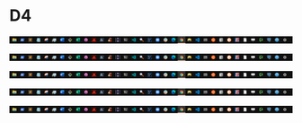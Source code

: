 # D4



![](../../.gitbook/assets/devider%20%284%29.png)







![](../../.gitbook/assets/devider%20%284%29.png)







![](../../.gitbook/assets/devider%20%284%29.png)







![](../../.gitbook/assets/devider%20%284%29.png)







![](../../.gitbook/assets/devider%20%284%29.png)





